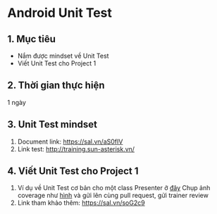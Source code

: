# Android Unit Test
## 1. Mục tiêu
- Nắm được mindset về Unit Test
- Viết Unit Test cho Project 1

## 2. Thời gian thực hiện
 1 ngày

## 3. Unit Test mindset
1. Document link: https://sal.vn/aS0fIV
2. Link test: http://training.sun-asterisk.vn/

## 4. Viết Unit Test cho Project 1
1. Ví dụ về Unit Test cơ bản cho một class Presenter ở [đây](https://github.com/framgia/Training-Guideline/blob/master/Android/unit-test/CastDetailPresenterTest.kt)
    Chụp ảnh coverage như [hình](https://github.com/framgia/Training-Guideline/blob/master/Android/unit-test/CastDetailCoverage.png) và gửi lên cùng pull request, gửi trainer review
2. Link tham khảo thêm:
    https://sal.vn/soG2c9
